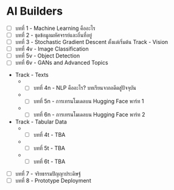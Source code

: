 # AI Builders

- [ ] บทที่ 1 - Machine Learning คืออะไร
- [ ] บทที่ 2 - ชุดข้อมูลมหัศจรรย์และถิ่นที่อยู่
- [ ] บทที่ 3 - Stochastic Gradient Descent ตั้งแต่เริ่มต้น
Track - Vision
- [ ] บทที่ 4v - Image Classification
- [ ] บทที่ 5v - Object Detection
- [ ] บทที่ 6v - GANs and Advanced Topics
* Track - Texts
  * - [ ] บทที่ 4n - NLP คืออะไร? บทเรียนจากอดีตสู่ปัจจุบัน
  * - [ ] บทที่ 5n - การเทรนโมเดลบน Hugging Face พาร์ท 1
  *  - [ ] บทที่ 6n - การเทรนโมเดลบน Hugging Face พาร์ท 2
* Track - Tabular Data
  * - [ ] บทที่ 4t - TBA
  * - [ ] บทที่ 5t - TBA
  * - [ ] บทที่ 6t - TBA
- [ ] บทที่ 7 - จริยธรรมปัญญาประดิษฐ์
- [ ] บทที่ 8 - Prototype Deployment
